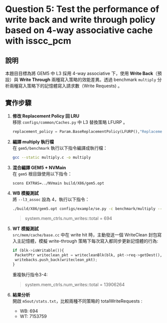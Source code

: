 # Question 5: Test the performance of write back and write through policy based on 4-way associative cache with isscc_pcm

## 說明

本題目目標為將 GEM5 中 L3 採用 4-way associative 下，使用 **Write Back**（預設）與 **Write Through** 兩種寫入策略的效能差異。透過 benchmark `multiply` 分析兩種寫入策略下的記憶體寫入請求數（Write Requests) 。

## 實作步驟

1. **修改 Replacement Policy 回 LRU**  
   移除 `configs/common/Caches.py` 中 L3 替換策略 LFURP 。
   ```python
   replacement_policy = Param.BaseReplacementPolicy(LFURP(),"Replacement policy")
   ```
   
2. **編譯 multiply 執行檔**  
   在 `gem5/benchmark` 執行以下指令編譯成執行檔：  
   ```bash
   gcc --static multiply.c -o multiply

3. **混合編譯 GEM5 + NVMain**  
   在 `gem5` 根目錄使用以下指令：
   ```bash
   scons EXTRAS=../NVmain build/X86/gem5.opt

4. **WB 模擬測試**  
   將 `--l3_assoc` 設為 4，執行以下指令：
   ```bash
   ./build/X86/gem5.opt configs/example/se.py -c benchmark/multiply --cpu-type=TimingSimpleCPU --caches --l2cache --l3cache --l3_assoc=4 --l1i_size=32kB --l1d_size=32kB --l2_size=128kB --l3_size=1MB --mem-type=NVMainMemory --nvmain-config=../NVmain/Config/PCM_ISSCC_2012_4GB.config > terminal_output.txt
   ```
 
   > system.mem_ctrls.num_writes::total = 694

5. **WT 模擬測試**   
   `src/mem/cache/base.cc` 中在 write hit 時，主動發送一個 WriteClean 封包寫入主記憶體，模擬 write-through 策略下每次寫入都同步更新記憶體的行為:
   ```python
   if (blk->isWritable()){
	PacketPtr writeclean_pkt = writecleanBlk(blk, pkt->req->getDest(), pkt->id);
	writebacks.push_back(writeclean_pkt);
   }
   ```
   重複執行指令3-4: 
   > system.mem_ctrls.num_writes::total = 13906264

6. **結果分析**  
   開啟 `m5out/stats.txt`，比較兩種不同策略的 totalWriteRequests :
    - WB: 694
    - WT: 7153759
